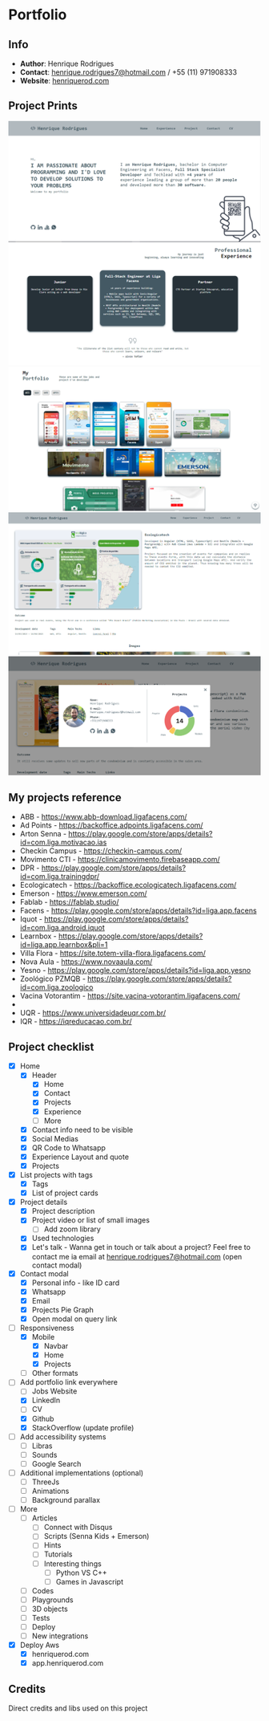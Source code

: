 # Portfolio

## Info

- **Author**: Henrique Rodrigues
- **Contact**: henrique.rodrigues7@hotmail.com / +55 (11) 971908333
- **Website**: [henriquerod.com](https://henriquerod.com)

## Project Prints

![](src/assets/port1.PNG)
![](src/assets/port2.PNG)
![](src/assets/port3.PNG)
![](src/assets/port4.PNG)
![](src/assets/port5.PNG)

## My projects reference

* ABB - https://www.abb-download.ligafacens.com/
* Ad Points - https://backoffice.adpoints.ligafacens.com/
* Arton Senna - https://play.google.com/store/apps/details?id=com.liga.motivacao.ias
* Checkin Campus - https://checkin-campus.com/
* Movimento CTI - https://clinicamovimento.firebaseapp.com/
* DPR - https://play.google.com/store/apps/details?id=com.liga.trainingdpr/
* Ecologicatech - https://backoffice.ecologicatech.ligafacens.com/
* Emerson - https://www.emerson.com/
* Fablab - https://fablab.studio/
* Facens - https://play.google.com/store/apps/details?id=liga.app.facens
* Iquot - https://play.google.com/store/apps/details?id=com.liga.android.iquot
* Learnbox - https://play.google.com/store/apps/details?id=liga.app.learnbox&pli=1
* Villa Flora - https://site.totem-villa-flora.ligafacens.com/
* Nova Aula - https://www.novaaula.com/
* Yesno - https://play.google.com/store/apps/details?id=liga.app.yesno
* Zoológico PZMQB - https://play.google.com/store/apps/details?id=com.liga.zoologico
* Vacina Votorantim - https://site.vacina-votorantim.ligafacens.com/
*
* UQR - https://www.universidadeuqr.com.br/
* IQR - https://iqreducacao.com.br/

## Project checklist

- [x] Home
  - [x] Header
    - [x] Home
    - [x] Contact
    - [x] Projects
    - [x] Experience
    - [ ] More
  - [x] Contact info need to be visible
  - [x] Social Medias
  - [x] QR Code to Whatsapp
  - [x] Experience Layout and quote
  - [x] Projects
- [x] List projects with tags
  - [x] Tags
  - [x] List of project cards
- [x] Project details
  - [x] Project description
  - [x] Project video or list of small images
    - [ ] Add zoom library
  - [x] Used technologies
  - [x] Let's talk - Wanna get in touch or talk about a project? Feel free to contact me ia email at
    henrique.rodrigues7@hotmail.com (open contact modal)
- [x] Contact modal
  - [x] Personal info - like ID card
  - [x] Whatsapp
  - [x] Email
  - [x] Projects Pie Graph
  - [x] Open modal on query link
- [ ] Responsiveness
  - [x] Mobile
    - [x] Navbar
    - [x] Home
    - [x] Projects
  - [ ] Other formats
- [ ] Add portfolio link everywhere
  - [ ] Jobs Website
  - [x] LinkedIn
  - [ ] CV
  - [x] Github
  - [x] StackOverflow (update profile)
- [ ] Add accessibility systems
  - [ ] Libras
  - [ ] Sounds
  - [ ] Google Search
- [ ] Additional implementations (optional)
  - [ ] ThreeJs
  - [ ] Animations
  - [ ] Background parallax
- [ ] More
  - [ ] Articles
    - [ ] Connect with Disqus
    - [ ] Scripts (Senna Kids + Emerson)
    - [ ] Hints
    - [ ] Tutorials
    - [ ] Interesting things
      - [ ] Python VS C++
      - [ ] Games in Javascript
  - [ ] Codes
  - [ ] Playgrounds
  - [ ] 3D objects
  - [ ] Tests
  - [ ] Deploy
  - [ ] New integrations
- [x] Deploy Aws
  - [x] henriquerod.com
  - [x] app.henriquerod.com

## Credits

Direct credits and libs used on this project
